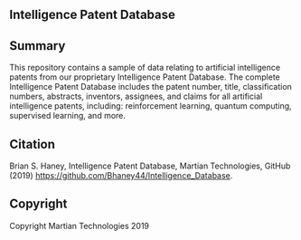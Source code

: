 Intelligence Patent Database
--
Summary
---

This repository contains a sample of data relating to artificial intelligence patents from our proprietary Intelligence Patent Database. The complete Intelligence Patent Database includes the patent number, title, classification numbers, abstracts, inventors, assignees, and claims for all artificial intelligence patents, including: reinforcement learning, quantum computing, supervised learning, and more.

Citation
---
Brian S. Haney, Intelligence Patent Database, Martian Technologies, GitHub (2019) https://github.com/Bhaney44/Intelligence_Database.

Copyright
---
Copyright Martian Technologies 2019
